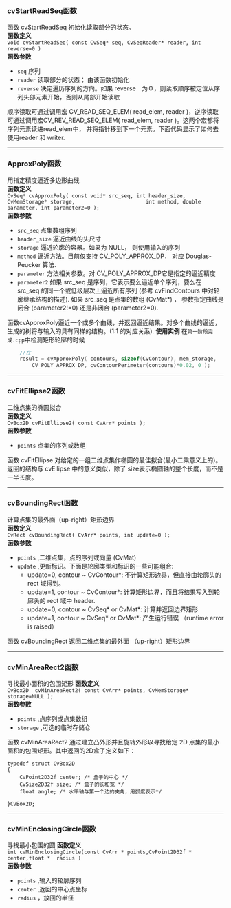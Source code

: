 ### cvStartReadSeq函数
函数 cvStartReadSeq 初始化读取部分的状态。  
**函数定义**  
`void cvStartReadSeq( const CvSeq* seq, CvSeqReader* reader, int reverse=0 )`  
**函数参数**
- `seq`  序列
- `reader`  读取部分的状态； 由该函数初始化
- `reverse`  决定遍历序列的方向。如果 reverse　为０，则读取顺序被定位从序列头部元素开始，否则从尾部开始读取

顺序读取可通过调用宏 CV_READ_SEQ_ELEM( read_elem, reader )，逆序读取可通过调用宏CV_REV_READ_SEQ_ELEM( read_elem, reader )。这两个宏都将序列元素读进read_elem中， 并将指针移到下一个元素。下面代码显示了如何去使用reader 和 writer.

---
### ApproxPoly函数
用指定精度逼近多边形曲线  
**函数定义**  
`CvSeq* cvApproxPoly( const void* src_seq, int header_size, CvMemStorage* storage,                       int method, double parameter, int parameter2=0 );`  
**函数参数**  
- `src_seq`  点集数组序列
- `header_size`  逼近曲线的头尺寸
- `storage`  逼近轮廓的容器。如果为 NULL， 则使用输入的序列
- `method`   逼近方法。目前仅支持 CV_POLY_APPROX_DP， 对应 Douglas-Peucker 算法.
- `parameter`  方法相关参数。对 CV_POLY_APPROX_DP它是指定的逼近精度
- `parameter2`  如果 src_seq 是序列，它表示要么逼近单个序列，要么在 src_seq 的同一个或低级层次上逼近所有序列 (参考 cvFindContours 中对轮廓继承结构的描述). 如果 src_seq 是点集的数组 (CvMat*) ， 参数指定曲线是闭合 (parameter2!=0) 还是非闭合 (parameter2=0).

函数cvApproxPoly逼近一个或多个曲线，并返回逼近结果。对多个曲线的逼近，生成的树将与输入的具有同样的结构。(1:1 的对应关系).
**使用实例**
在`第一阶段完成.cpp`中检测矩形轮廓的时候
```C++
    //在
    result = cvApproxPoly( contours, sizeof(CvContour), mem_storage,
        CV_POLY_APPROX_DP, cvContourPerimeter(contours)*0.02, 0 );
```

---
### cvFitEllipse2函数
二维点集的椭圆拟合  
**函数定义**  
`CvBox2D cvFitEllipse2( const CvArr* points );`  
**函数参数**  
- `points`  点集的序列或数组  

函数 cvFitEllipse 对给定的一组二维点集作椭圆的最佳拟合(最小二乘意义上的)。返回的结构与 cvEllipse 中的意义类似，除了 size表示椭圆轴的整个长度，而不是一半长度。

---
### cvBoundingRect函数
计算点集的最外面（up-right）矩形边界  
**函数定义**  
`CvRect cvBoundingRect( CvArr* points, int update=0 );`  
**函数参数**  
- `points` ,二维点集，点的序列或向量 (CvMat)
- `update` ,更新标识。下面是轮廓类型和标识的一些可能组合:
  - update=0, contour ~ CvContour*: 不计算矩形边界，但直接由轮廓头的 rect 域得到。
  - update=1, contour ~ CvContour*: 计算矩形边界，而且将结果写入到轮廓头的 rect 域中 header.
  - update=0, contour ~ CvSeq* or CvMat*: 计算并返回边界矩形
  - update=1, contour ~ CvSeq* or CvMat*: 产生运行错误 （runtime error is raised）

函数 cvBoundingRect 返回二维点集的最外面 （up-right）矩形边界

---
### cvMinAreaRect2函数
寻找最小面积的包围矩形
**函数定义**  
`CvBox2D  cvMinAreaRect2( const CvArr* points, CvMemStorage* storage=NULL ); `  
**函数参数** 
- `points` ,点序列或点集数组
- `storage` ,可选的临时存储仓

函数 cvMinAreaRect2 通过建立凸外形并且旋转外形以寻找给定 2D 点集的最小面积的包围矩形。其中返回的2D盒子定义如下：  
```
typedef struct CvBox2D 
{ 
    CvPoint2D32f center; /* 盒子的中心 */ 
    CvSize2D32f size; /* 盒子的长和宽 */ 
    float angle; /* 水平轴与第一个边的夹角，用弧度表示*/ 

}CvBox2D; 
```
---
### cvMinEnclosingCircle函数
寻找最小包围的圆
**函数定义**  
`int cvMinEnclosingCircle(const CvArr * points,CvPoint2D32f * 	center,float * 	radius )`	
**函数参数** 
- `points` ,输入的轮廓序列
- `center` ,返回的中心点坐标
- `radius` ，放回的半径

